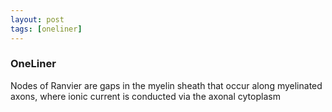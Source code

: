 ```yaml
---
layout: post
tags: [oneliner]
---
```



### OneLiner

Nodes of Ranvier are gaps in the myelin sheath that occur along myelinated axons, where ionic current is conducted via the axonal cytoplasm
